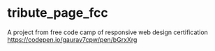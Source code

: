 # tribute_page_fcc
A project from free code camp of responsive web design certification<br>
https://codepen.io/gaurav7cpw/pen/bGrxXrg
